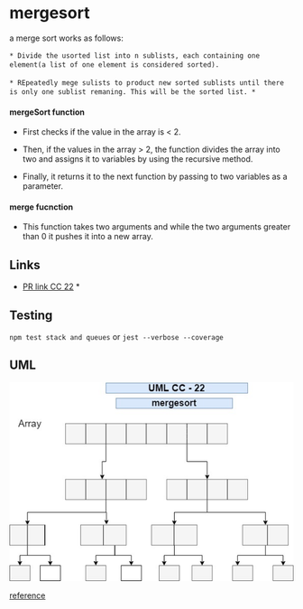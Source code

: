 # mergesort

  a merge sort works as follows:

    * Divide the usorted list into n sublists, each containing one element(a list of one element is considered sorted).

    * REpeatedly mege sulists to product new sorted sublists until there is only one sublist remaning. This will be the sorted list. *
    
 

#### mergeSort function

   * First checks if the value in the array is < 2.

  * Then, if the values in the array > 2, the function divides the array into two and assigns it to variables by using the recursive method.

  * Finally, it returns it to the next function by passing to two variables as a parameter. 

#### merge fucnction

* This function takes two arguments and while the two arguments greater than 0 it pushes it into a new array.
    
## Links

* [PR link CC 22](https://github.com/Eyob1984/data-structures-and-algorithms/blob/merge-sort/data-structures/merge-sort/README.md) *

    
    
## Testing
  `npm test stack and queues` or `jest --verbose --coverage`

## UML
![UML for cc-22](./asset/image/uml-cc-22.jpg)


[reference](https://en.wikipedia.org/wiki/Merge_sort)
